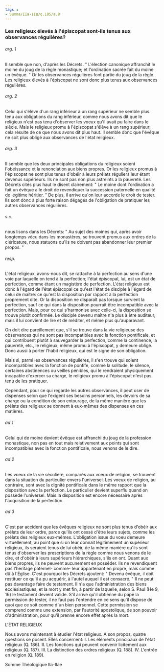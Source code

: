 ```yaml
---
tags : 
- Summa/IIa-IIæ/q.185/a.8
---
```


### Les religieux élevés à l'épiscopat sont-ils tenus aux observances régulières?

###### arg. 1
Il semble que non, d'après les Décrets. " L'élection canonique affranchit le moine du joug de la règle monastique; et l'ordination sacrée fait du moine un évêque. " Or les observances régulières font partie du joug de la règle. Les religieux élevés à l'épiscopat ne sont donc plus tenus aux observances régulières. 

###### arg. 2
Celui qui s'élève d'un rang inférieur à un rang supérieur ne semble plus tenu aux obligations du rang inférieur, comme nous avons dit que le religieux n'est pas tenu d'observer les voeux qu'il avait pu faire dans le siècle. Mais le religieux promu à l'épiscopat s'élève à un rang supérieur; cela résulte de ce que nous avons dit plus haut. Il semble donc que l'évêque ne soit plus obligé aux observances de l'état religieux. 

###### arg. 3
Il semble que les deux principales obligations du religieux soient l'obéissance et la renonciation aux biens propres. Or les religieux promus à l'épiscopat ne sont plus tenus d'obéir à leurs prélats réguliers leur étant devenus supérieurs. Ils ne sont pas non plus astreints à la pauvreté. Les Décrets cités plus haut le disent clairement: " Le moine dont l'ordination a fait un évêque a le droit de revendiquer la succession paternelle en qualité de légitime héritier. " De plus, il arrive qu'on leur accorde le droit de tester. Ils sont donc à plus forte raison dégagés de l'obligation de pratiquer les autres observances régulières. 

###### s.c.
nous lisons dans les Décrets: " Au sujet des moines qui, après avoir longtemps vécu dans les monastères, se trouvent promus aux ordres de la cléricature, nous statuons qu'ils ne doivent pas abandonner leur premier propos. " 

###### resp.
L'état religieux, avons-nous dit, se rattache à la perfection au sens d'une voie par laquelle on tend à la perfection; l'état épiscopal, lui, est un état de perfection, comme étant un magistère de perfection. L'état religieux est donc à l'égard de l'état épiscopal ce qu'est l'état de disciple à l'égard de celui de maître: ce qu'est la disposition par rapport à la perfection proprement dite. Or la disposition ne disparaît pas lorsque survient la perfection, sauf ce qui dans la disposition pourrait être incompatible avec la perfection. Mais, pour ce qui s'harmonise avec celle-ci, la disposition se trouve plutôt confirmée. Le disciple devenu maître n'a plus à être auditeur, mais il lui convient de lire et de méditer, et même plus qu'auparavant. 

On doit dire pareillement que, s'il se trouve dans la vie religieuse des observances qui ne sont pas incompatibles avec la fonction pontificale, et qui contribuent plutôt à sauvegarder la perfection, comme la continence, la pauvreté, etc., le religieux, même promu à l'épiscopat, y demeure obligé. Donc aussi à porter l'habit religieux, qui est le signe de son obligation. 

Mais si, parmi les observances régulières, il s'en trouve qui soient incompatibles avec la fonction de pontife, comme la solitude, le silence, certaines abstinences ou veilles pénibles, qui le rendraient physiquement incapable d'exercer sa charge, le religieux promu à l'épiscopat n'est pas tenu de les pratiquer. 

Cependant, pour ce qui regarde les autres observances, il peut user de dispenses selon que l'exigent ses besoins personnels, les devoirs de sa charge ou la condition de son entourage, de la même manière que les prélats des religieux se donnent à eux-mêmes des dispenses en ces matières. 

###### ad 1
Celui qui de moine devient évêque est affranchi du joug de la profession monastique, non pas en tout mais relativement aux points qui sont incompatibles avec la fonction pontificale, nous venons de le dire. 

###### ad 2
Les voeux de la vie séculière, comparés aux voeux de religion, se trouvent dans la situation du particulier envers l'universel. Les voeux de religion, au contraire, sont avec la dignité pontificale dans le même rapport que la disposition avec la perfection. Le particulier devient superflu quand on possède l'universel. Mais la disposition est encore nécessaire après l'acquisition de la perfection. 

###### ad 3
C'est par accident que les évêques religieux ne sont plus tenus d'obéir aux prélats de leur ordre, parce qu'ils ont cessé d'être leurs sujets, comme les prélats des religieux eux-mêmes. L'obligation issue du voeu demeure virtuellement, au point que si on leur donnait légitimement un supérieur religieux, ils seraient tenus de lui obéir, de la même manière qu'ils sont tenus d'observer les prescriptions de la règle comme nous venons de le dire, et d'obéir à leurs supérieurs hiérarchiques, s'ils en ont. Quant aux biens propres, ils ne peuvent aucunement en posséder. Ils ne revendiquent pas l'héritage paternel- comme- leur appartenant en propre, mais comme dû à l'Église. C'est pourquoi les Décrets ajoutent: " Devenu évêque, il doit restituer ce qu'il a pu acquérir, à l'autel auquel il est consacré. " Il ne peut pas davantage faire de testament. Il n'a que l'administration des biens ecclésiastiques, et la mort y met fin, à partir de laquelle, selon S. Paul (He 9, 16) le testament devient valide. S'il arrive qu'il obtienne du pape la permission de tester, il ne faut pas l'entendre en ce sens qu'il dispose de quoi que ce soit comme d'un bien personnel. Cette permission se comprend comme une extension, par l'autorité apostolique, de son pouvoir d'administration, pour qu'il prenne encore effet après la mort. 

L'ÉTAT RELIGIEUX 

Nous avons maintenant à étudier l'état religieux. A son propos, quatre questions se posent. Elles concernent: I. Les éléments principaux de l'état religieux (Q. 186). II. Les fonctions qui peuvent convenir licitement aux religieux (Q. 187). III. La distinction des ordres religieux (Q. 188). IV. L'entrée en religion (Q. 189). 

Somme Théologique IIa-IIae 

